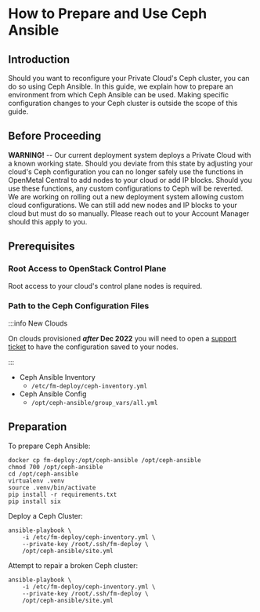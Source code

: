 # How to Prepare and Use Ceph Ansible

## Introduction

Should you want to reconfigure your Private Cloud's Ceph cluster, you
can do so using Ceph Ansible. In this guide, we explain how to prepare
an environment from which Ceph Ansible can be used. Making specific
configuration changes to your Ceph cluster is outside the scope of this
guide.

## Before Proceeding

**WARNING\!** -- Our current deployment system deploys a Private Cloud
with a known working state. Should you deviate from this state by
adjusting your cloud's Ceph configuration you can no longer safely use
the functions in OpenMetal Central to add nodes to your cloud or add IP
blocks. Should you use these functions, any custom configurations to
Ceph will be reverted. We are working on rolling out a new deployment
system allowing custom cloud configurations. We can still add new nodes
and IP blocks to your cloud but must do so manually. Please reach out to
your Account Manager should this apply to you.

## Prerequisites

### Root Access to OpenStack Control Plane

Root access to your cloud's control plane nodes is required.

### Path to the Ceph Configuration Files

:::info New Clouds

On clouds provisioned ***after* Dec 2022** you will need to open a
[support ticket](../../day-1/intro-to-openmetal-private-cloud.md#how-to-submit-a-support-ticket)
to have the configuration saved to your nodes.

:::

- Ceph Ansible Inventory
  - `/etc/fm-deploy/ceph-inventory.yml`
- Ceph Ansible Config
  - `/opt/ceph-ansible/group_vars/all.yml`

## Preparation

To prepare Ceph Ansible:

    docker cp fm-deploy:/opt/ceph-ansible /opt/ceph-ansible
    chmod 700 /opt/ceph-ansible
    cd /opt/ceph-ansible
    virtualenv .venv
    source .venv/bin/activate
    pip install -r requirements.txt
    pip install six

Deploy a Ceph Cluster:

    ansible-playbook \
        -i /etc/fm-deploy/ceph-inventory.yml \
        --private-key /root/.ssh/fm-deploy \
        /opt/ceph-ansible/site.yml

Attempt to repair a broken Ceph cluster:

    ansible-playbook \
        -i /etc/fm-deploy/ceph-inventory.yml \
        --private-key /root/.ssh/fm-deploy \
        /opt/ceph-ansible/site.yml
